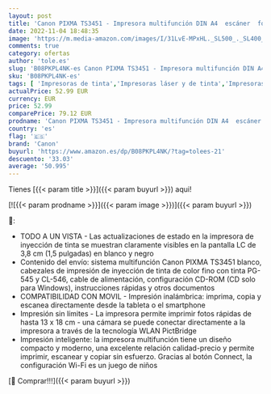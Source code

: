 ```yaml
---
layout: post
title: 'Canon PIXMA TS3451 - Impresora multifunción DIN A4  escáner  fotocopiadora  Impresora  4800 x 1200 dpi  LCD  WLAN  USB  Apple AirPrint  PIXMA Cloud Link  impresión dúplex   Color Blanco'
date: 2022-11-04 18:48:35
image: 'https://m.media-amazon.com/images/I/31LvE-MPxHL._SL500_._SL400_.jpg'
comments: true
category: ofertas
author: 'tole.es'
slug: 'B08PKPL4NK-es Canon PIXMA TS3451 - Impresora multifunción DIN A4 escáner...'
sku: 'B08PKPL4NK-es'
tags: [ 'Impresoras de tinta','Impresoras láser y de tinta','Impresoras multifunción','Impresoras y accesorios','Informática','apple','canon','🇪🇸', ]
actualPrice: 52.99 EUR
currency: EUR
price: 52.99
comparePrice: 79.12 EUR
prodname: 'Canon PIXMA TS3451 - Impresora multifunción DIN A4  escáner  fotocopiadora  Impresora  4800 x 1200 dpi  LCD  WLAN  USB  Apple AirPrint  PIXMA Cloud Link  impresión dúplex   Color Blanco'
country: 'es'
flag: '🇪🇸'
brand: 'Canon'
buyurl: 'https://www.amazon.es/dp/B08PKPL4NK/?tag=tolees-21'
descuento: '33.03'
average: '50.995'
---
```


Tienes [{{< param title >}}]({{< param buyurl >}}) aqui!

[![{{< param prodname >}}]({{< param image >}})]({{< param buyurl >}})

🔎:

- TODO A UN VISTA - Las actualizaciones de estado en la impresora de inyección de tinta se muestran claramente visibles en la pantalla LC de 3,8 cm (1,5 pulgadas) en blanco y negro
- Contenido del envío: sistema multifunción Canon PIXMA TS3451 blanco, cabezales de impresión de inyección de tinta de color fino con tinta PG-545 y CL-546, cable de alimentación, configuración CD-ROM (CD solo para Windows), instrucciones rápidas y otros documentos
- COMPATIBILIDAD CON MOVIL - Impresión inalámbrica: imprima, copia y escanea directamente desde la tableta o el smartphone
- Impresión sin límites - La impresora permite imprimir fotos rápidas de hasta 13 x 18 cm - una cámara se puede conectar directamente a la impresora a través de la tecnología WLAN PictBridge
- Impresión inteligente: la impresora multifunción tiene un diseño compacto y moderno, una excelente relación calidad-precio y permite imprimir, escanear y copiar sin esfuerzo. Gracias al botón Connect, la configuración Wi-Fi es un juego de niños

[🛒 Comprar!!!]({{< param buyurl >}})
